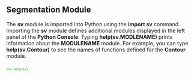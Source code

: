 ## Segmentation Module ##

The <b>sv</b> module is imported into Python using the <b>import sv</b> command. Importing the **sv** module defines additional modules 
displayed in the left panel of the <b>Python Console</b>. Typing <b>help(sv.MODLENAME)</b> prints information about the **MODULENAME** module. For example, you can 
type <b>help(sv.Contour)</b> to see the names of functions defined for the <b>Contour</b> module.

<pre>
<div style="font-size:8px; color: green; height: 70px; overflow: visible;">
>>> help(sv)

</div>
</pre>


<br>
<br>






